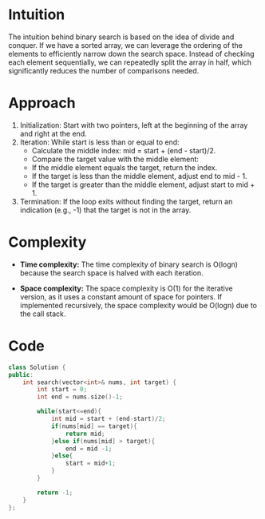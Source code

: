 # Intuition
The intuition behind binary search is based on the idea of divide and conquer. If we have a sorted array, we can leverage the ordering of the elements to efficiently narrow down the search space. Instead of checking each element sequentially, we can repeatedly split the array in half, which significantly reduces the number of comparisons needed.

# Approach
1. Initialization: Start with two pointers, left at the beginning of the array and right at the end.
1. Iteration: While start is less than or equal to end:
    - Calculate the middle index: mid = start + (end - start)/2.
    - Compare the target value with the middle element:
    - If the middle element equals the target, return the index.
    - If the target is less than the middle element, adjust end to mid - 1.
    - If the target is greater than the middle element, adjust start to mid + 1.
1. Termination: If the loop exits without finding the target, return an indication (e.g., -1) that the target is not in the array.

# Complexity
- **Time complexity:**
The time complexity of binary search is O(logn) because the search space is halved with each iteration.

- **Space complexity:** 
The space complexity is O(1) for the iterative version, as it uses a constant amount of space for pointers. If implemented recursively, the space complexity would be O(logn) due to the call stack.

# Code
```cpp []
class Solution {
public:
    int search(vector<int>& nums, int target) {
        int start = 0;
        int end = nums.size()-1;

        while(start<=end){
            int mid = start + (end-start)/2;
            if(nums[mid] == target){
                return mid;
            }else if(nums[mid] > target){
                end = mid -1;
            }else{
                start = mid+1;
            }
        }

        return -1;
    }
};
```